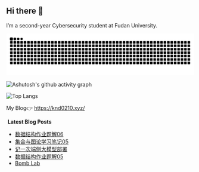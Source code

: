 ## Hi there 👋
  I’m a second-year Cybersecurity student at Fudan University.

<picture>
  <source media="(prefers-color-scheme: dark)" srcset="https://raw.githubusercontent.com/exdoubled/exdoubled/output/github-contribution-grid-snake-dark.svg">
  <source media="(prefers-color-scheme: light)" srcset="https://raw.githubusercontent.com/exdoubled/exdoubled/output/github-contribution-grid-snake.svg">
  <img alt="github contribution grid snake animation" src="https://raw.githubusercontent.com/exdoubled/exdoubled/output/github-contribution-grid-snake.svg">
</picture>

![Ashutosh's github activity graph](https://github-readme-activity-graph.vercel.app/graph?username=exdoubled)

![Top Langs](https://github-readme-stats.vercel.app/api/top-langs/?username=exdoubled)

My Blog👉 https://knd0210.xyz/

&nbsp;**Latest Blog Posts**
<!-- BLOG-POST-LIST:START -->
- [数据结构作业题解06](https://exdoubled.github.io/sjjg/homework06/)
- [集合与图论学习笔记05](https://exdoubled.github.io/lssx/ls05/)
- [记一次端侧大模型部署](https://exdoubled.github.io/misc/lab1/)
- [数据结构作业题解05](https://exdoubled.github.io/sjjg/homework05/)
- [Bomb Lab](https://exdoubled.github.io/CSAPP/Bomb%20Lab/)
<!-- BLOG-POST-LIST:END -->


